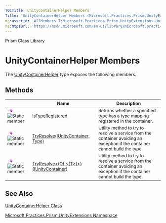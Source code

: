 ```yaml
---
TOCTitle: UnityContainerHelper Members
Title: 'UnityContainerHelper Members (Microsoft.Practices.Prism.UnityExtensions)'
ms:assetid: 'AllMembers.T:Microsoft.Practices.Prism.UnityExtensions.UnityContainerHelper'
ms:mtpsurl: 'https://msdn.microsoft.com/en-us/library/microsoft.practices.prism.unityextensions.unitycontainerhelper_members(v=pandp.50)'
---
```


Prism Class Library

UnityContainerHelper Members
============================

The [UnityContainerHelper](https://msdn.microsoft.com/library/microsoft.practices.prism.unityextensions.unitycontainerhelper) type exposes the following members.

Methods
-------

<span id="methodTableToggle"></span>
<table>

<thead>
<tr class="header">
<th> </th>
<th>Name</th>
<th>Description</th>
</tr>
</thead>
<tbody>
<tr class="odd">
<td><img src="images/public-method.gif" title="Public method" /><img src="https://msdn.microsoft.com/en-us/Gg405527.static(en-us,PandP.50).gif" title="Static member" /></td>
<td><a href="https://msdn.microsoft.com/library/microsoft.practices.prism.unityextensions.unitycontainerhelper.istyperegistered(microsoft.practices.unity.iunitycontainer%2csystem.type)">IsTypeRegistered</a></td>
<td><div class="summary">
Returns whether a specified type has a type mapping registered in the container.
</div></td>
</tr>
<tr class="even">
<td><img src="images/public-method.gif" title="Public method" /><img src="https://msdn.microsoft.com/en-us/Gg405527.static(en-us,PandP.50).gif" title="Static member" /></td>
<td><a href="https://msdn.microsoft.com/library/microsoft.practices.prism.unityextensions.unitycontainerhelper.tryresolve(microsoft.practices.unity.iunitycontainer%2csystem.type)">TryResolve(IUnityContainer, Type)</a></td>
<td><div class="summary">
Utility method to try to resolve a service from the container avoiding an exception if the container cannot build the type.
</div></td>
</tr>
<tr class="odd">
<td><img src="images/public-method.gif" title="Public method" /><img src="https://msdn.microsoft.com/en-us/Gg405527.static(en-us,PandP.50).gif" title="Static member" /></td>
<td><a href="https://msdn.microsoft.com/library/microsoft.practices.prism.unityextensions.unitycontainerhelper.tryresolve%60%601(microsoft.practices.unity.iunitycontainer)">TryResolve&lt;(Of &lt;(T&gt;)&gt;)(IUnityContainer)</a></td>
<td><div class="summary">
Utility method to try to resolve a service from the container avoiding an exception if the container cannot build the type.
</div></td>
</tr>
</tbody>
</table>

See Also
--------


[UnityContainerHelper Class](https://msdn.microsoft.com/library/microsoft.practices.prism.unityextensions.unitycontainerhelper)

[Microsoft.Practices.Prism.UnityExtensions Namespace](https://msdn.microsoft.com/library/microsoft.practices.prism.unityextensions)

